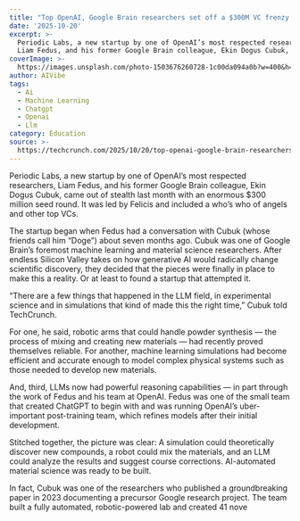 ```yaml
---
title: "Top OpenAI, Google Brain researchers set off a $300M VC frenzy for their startup Periodic Labs\_"
date: '2025-10-20'
excerpt: >-
  Periodic Labs, a new startup by one of OpenAI’s most respected researchers,
  Liam Fedus, and his former Google Brain colleague, Ekin Dogus Cubuk, came...
coverImage: >-
  https://images.unsplash.com/photo-1503676260728-1c00da094a0b?w=400&h=200&fit=crop&auto=format
author: AIVibe
tags:
  - Ai
  - Machine Learning
  - Chatgpt
  - Openai
  - Llm
category: Education
source: >-
  https://techcrunch.com/2025/10/20/top-openai-google-brain-researchers-set-off-a-300m-vc-frenzy-for-their-startup-periodic-labs/
---
```

Periodic Labs, a new startup by one of OpenAI’s most respected researchers, Liam Fedus, and his former Google Brain colleague, Ekin Dogus Cubuk, came out of stealth last month with an enormous $300 million seed round. It was led by  Felicis and included a who’s who of angels and other top VCs. 

The startup began when Fedus had a conversation with Cubuk (whose friends call him “Doge”) about seven months ago. Cubuk was one of Google Brain’s foremost machine learning and material science researchers. After endless Silicon Valley takes on how generative AI would radically change scientific discovery, they decided that the pieces were finally in place to make this a reality. Or at least to found a startup that attempted it.


	
	




	
	



“There are a few things that happened in the LLM field, in experimental science and in simulations that kind of made this the right time,” Cubuk told TechCrunch. 

For one, he said, robotic arms that could handle powder synthesis — the process of mixing and creating new materials — had recently proved themselves reliable. For another, machine learning simulations had become efficient and accurate enough to model complex physical systems such as those needed to develop new materials. 

And, third, LLMs now had powerful reasoning capabilities — in part through the work of Fedus and his team at OpenAI. Fedus was one of the small team that created ChatGPT to begin with and was running OpenAI’s uber-important post-training team, which refines models after their initial development.

Stitched together, the picture was clear: A simulation could theoretically discover new compounds, a robot could mix the materials, and an LLM could analyze the results and suggest course corrections. AI-automated material science was ready to be built.

In fact, Cubuk was one of the researchers who published a groundbreaking paper in 2023 documenting a precursor Google research project. The team built a fully automated, robotic-powered lab and created 41 nove
